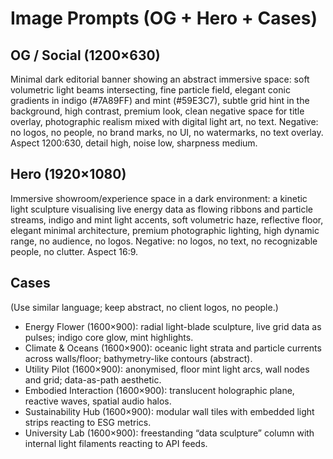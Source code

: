 # Image Prompts (OG + Hero + Cases)

## OG / Social (1200×630)
Minimal dark editorial banner showing an abstract immersive space: soft volumetric light beams intersecting,
fine particle field, elegant conic gradients in indigo (#7A89FF) and mint (#59E3C7), subtle grid hint in the background,
high contrast, premium look, clean negative space for title overlay, photographic realism mixed with digital light art, no text.
Negative: no logos, no people, no brand marks, no UI, no watermarks, no text overlay.
Aspect 1200:630, detail high, noise low, sharpness medium.

## Hero (1920×1080)
Immersive showroom/experience space in a dark environment: a kinetic light sculpture visualising live energy data as flowing ribbons
and particle streams, indigo and mint light accents, soft volumetric haze, reflective floor, elegant minimal architecture,
premium photographic lighting, high dynamic range, no audience, no logos.
Negative: no logos, no text, no recognizable people, no clutter.
Aspect 16:9.

## Cases
(Use similar language; keep abstract, no client logos, no people.)
- Energy Flower (1600×900): radial light-blade sculpture, live grid data as pulses; indigo core glow, mint highlights.
- Climate & Oceans (1600×900): oceanic light strata and particle currents across walls/floor; bathymetry-like contours (abstract).
- Utility Pilot (1600×900): anonymised, floor mint light arcs, wall nodes and grid; data-as-path aesthetic.
- Embodied Interaction (1600×900): translucent holographic plane, reactive waves, spatial audio halos.
- Sustainability Hub (1600×900): modular wall tiles with embedded light strips reacting to ESG metrics.
- University Lab (1600×900): freestanding “data sculpture” column with internal light filaments reacting to API feeds.
